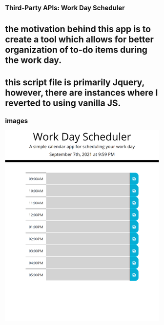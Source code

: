 ## Third-Party APIs: Work Day Scheduler

# the motivation behind this app is to create a tool which allows for better organization of to-do items during the work day.

# this script file is primarily Jquery, however, there are instances where I reverted to using vanilla JS.

## images

![screenshot](./Assets/work-day-scheduler-screenshot.png)
